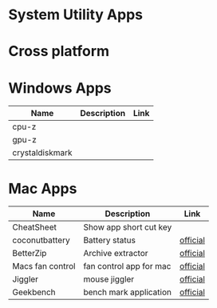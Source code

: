 # System Utility Apps

# Cross platform

# Windows Apps
|Name|Description|Link|
|----|----|----|
|cpu-z|||
|gpu-z|||
|crystaldiskmark|||

# Mac Apps
|Name|Description|Link|
|----|----|---|
|CheatSheet|Show app short cut key||
|coconutbattery|Battery status|[official](https://www.coconut-flavour.com/coconutbattery/)|
|BetterZip|Archive extractor|[official](https://macitbetter.com/)|
|Macs fan control|fan control app for mac|[official](https://www.crystalidea.com/macs-fan-control/download)|
|Jiggler|mouse jiggler|[official](http://www.sticksoftware.com/software/Jiggler.html)|
|Geekbench|bench mark application|[official](https://www.geekbench.com/)|
